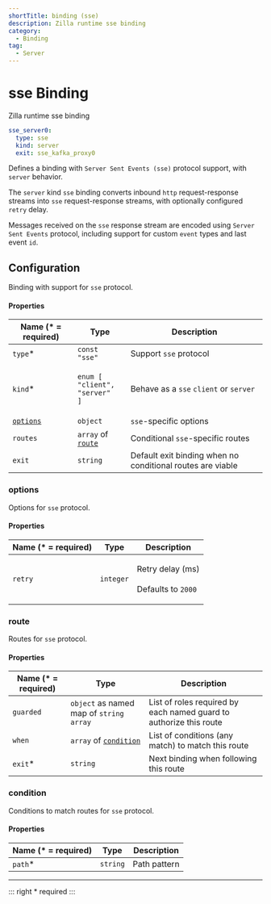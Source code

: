 ```yaml
---
shortTitle: binding (sse)
description: Zilla runtime sse binding
category:
  - Binding
tag:
  - Server
---
```


# sse Binding

Zilla runtime sse binding

```yaml {2}
sse_server0:
  type: sse
  kind: server
  exit: sse_kafka_proxy0
```

Defines a binding with `Server Sent Events (sse)` protocol support, with `server` behavior.

The `server` kind `sse` binding converts inbound `http` request-response streams into `sse` request-response streams, with optionally configured `retry` delay.

Messages received on the `sse` response stream are encoded using `Server Sent Events` protocol, including support for custom `event` types and last event `id`.

## Configuration

Binding with support for `sse` protocol.

#### Properties

| Name (\* = required)                | Type                                                                                | Description                                                |
| ----------------------------------- | ----------------------------------------------------------------------------------- | ---------------------------------------------------------- |
| `type`\*                            | `const "sse"`                                                                       | Support `sse` protocol                                     |
| `kind`\*                            | <p><code>enum [</code><br>  <code>"client",</code><br>  <code>"server" ]</code></p> | Behave as a `sse` `client` or `server`                     |
| [`options`](binding-sse.md#options) | `object`                                                                            | `sse`-specific options                                     |
| `routes`                            | `array` of [`route`](binding-sse.md#route)                                          | Conditional `sse`-specific routes                          |
| `exit`                              | `string`                                                                            | Default exit binding when no conditional routes are viable |

### options

Options for `sse` protocol.

#### Properties

| Name (\* = required) | Type      | Description                                                  |
| -------------------- | --------- | ------------------------------------------------------------ |
| `retry`              | `integer` | <p>Retry delay (ms)<br><br>Defaults to <code>2000</code></p> |

### route

Routes for `sse` protocol.

#### Properties

| Name (\* = required) | Type                                                 | Description                                                        |
| -------------------- | ---------------------------------------------------- | ------------------------------------------------------------------ |
| `guarded`            | `object` as named map of `string` `array`            | List of roles required by each named guard to authorize this route |
| `when`               | `array` of [`condition`](binding-sse.md#condition) | List of conditions (any match) to match this route                 |
| `exit`\*             | `string`                                             | Next binding when following this route                             |

### condition

Conditions to match routes for `sse` protocol.

#### Properties

| Name (\* = required) | Type     | Description  |
| -------------------- | -------- | ------------ |
| `path`\*             | `string` | Path pattern |

---

::: right
\* required
:::
